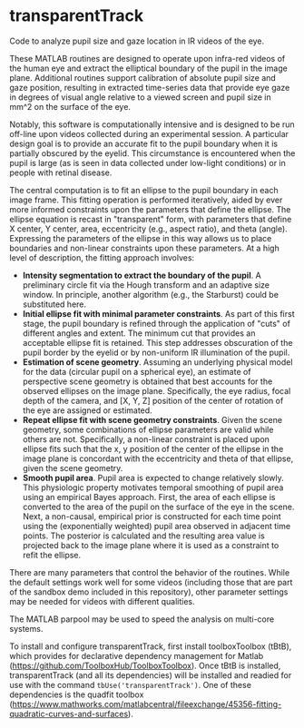 # transparentTrack
Code to analyze pupil size and gaze location in IR videos of the eye.

These MATLAB routines are designed to operate upon infra-red videos of the human eye and extract the elliptical boundary of the pupil in the image plane. Additional routines support calibration of absolute pupil size and gaze position, resulting in extracted time-series data that provide eye gaze in degrees of visual angle relative to a viewed screen and pupil size in mm^2 on the surface of the eye.

Notably, this software is computationally intensive and is designed to be run off-line upon videos collected during an experimental session. A particular design goal is to provide an accurate fit to the pupil boundary when it is partially obscured by the eyelid. This circumstance is encountered when the pupil is large (as is seen in data collected under low-light conditions) or in people with retinal disease.

The central computation is to fit an ellipse to the pupil boundary in each image frame. This fitting operation is performed iteratively, aided by ever more informed constraints upon the parameters that define the ellipse. The ellipse equation is recast in "transparent" form, with parameters that define X center, Y center, area, eccentricity (e.g., aspect ratio), and theta (angle). Expressing the parameters of the ellipse in this way allows us to place boundaries and non-linear constraints upon these parameters. At a high level of description, the fitting approach involves:

- **Intensity segmentation to extract the boundary of the pupil**. A preliminary circle fit via the Hough transform and an adaptive size window. In principle, another algorithm (e.g., the Starburst) could be substituted here.
- **Initial ellipse fit with minimal parameter constraints**. As part of this first stage, the pupil boundary is refined through the application of "cuts" of different angles and extent. The minimum cut that provides an acceptable ellipse fit is retained. This step addresses obscuration of the pupil border by the eyelid or by non-uniform IR illumination of the pupil.
- **Estimation of scene geometry**. Assuming an underlying physical model for the data (circular pupil on a spherical eye), an estimate of perspective scene geometry is obtained that best accounts for the observed ellipses on the image plane. Specifically, the eye radius, focal depth of the camera, and [X, Y, Z] position of the center of rotation of the eye are assigned or estimated.
- **Repeat ellipse fit with scene geometry constraints**. Given the scene geometry, some combinations of ellipse parameters are valid while others are not. Specifically, a non-linear constraint is placed upon ellipse fits such that the x, y position of the center of the ellipse in the image plane is concordant with the eccentricity and theta of that ellipse, given the scene geometry.
- **Smooth pupil area**. Pupil area is expected to change relatively slowly. This physiologic property motivates temporal smoothing of pupil area using an empirical Bayes approach. First, the area of each ellipse is converted to the area of the pupil on the surface of the eye in the scene. Next, a non-causal, empirical prior is constructed for each time point using the (exponentially weighted) pupil area observed in adjacent time points. The posterior is calculated and the resulting area value is projected back to the image plane where it is used as a constraint to refit the ellipse.

There are many parameters that control the behavior of the routines. While the default settings work well for some videos (including those that are part of the sandbox demo included in this repository), other parameter settings may be needed for videos with different qualities.

The MATLAB parpool may be used to speed the analysis on multi-core systems.

To install and configure transparentTrack, first install toolboxToolbox (tBtB), which provides for declarative dependency management for Matlab (https://github.com/ToolboxHub/ToolboxToolbox). Once tBtB is installed, transparentTrack (and all its dependencies) will be installed and readied for use with the command `tbUse('transparentTrack')`. One of these dependencies is the quadfit toolbox (https://www.mathworks.com/matlabcentral/fileexchange/45356-fitting-quadratic-curves-and-surfaces).
